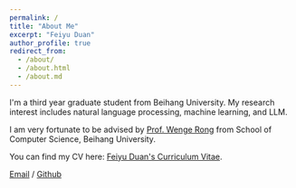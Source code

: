 ```yaml
---
permalink: /
title: "About Me"
excerpt: "Feiyu Duan"
author_profile: true
redirect_from: 
  - /about/
  - /about.html
  - /about.md
---
```


I'm a third year graduate student from Beihang University. My research interest includes natural language processing, machine learning, and LLM.

I am very fortunate to be advised by [Prof. Wenge Rong](https://wgrong.github.io/) from School of Computer Science, Beihang University.

You can find my CV here: [Feiyu Duan's Curriculum Vitae](../assets/CV.pdf).

[Email](duanfeiyu@buaa.edu.cn) / [Github](https://github.com/dfy37)
